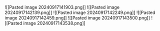 ![[Pasted image 20240917141903.png]]
![[Pasted image 20240917142139.png]]
![[Pasted image 20240917142249.png]]
![[Pasted image 20240917142459.png]]
![[Pasted image 20240917143500.png]]
![[Pasted image 20240917143538.png]]